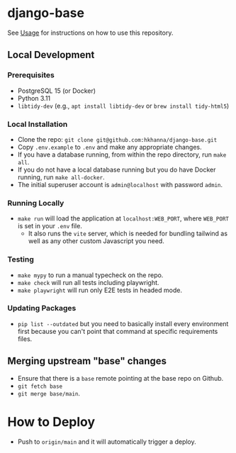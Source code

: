# django-base

See [Usage](./USAGE.md) for instructions on how to use this repository.

## Local Development

### Prerequisites

- PostgreSQL 15 (or Docker)
- Python 3.11
- `libtidy-dev` (e.g., `apt install libtidy-dev` or `brew install tidy-html5`)

### Local Installation

- Clone the repo: `git clone git@github.com:hkhanna/django-base.git`
- Copy `.env.example` to `.env` and make any appropriate changes.
- If you have a database running, from within the repo directory, run `make all`.
- If you do not have a local database running but you do have Docker running, run `make all-docker`.
- The initial superuser account is `admin@localhost` with password `admin`.

### Running Locally

- `make run` will load the application at `localhost:WEB_PORT`, where `WEB_PORT` is set in your `.env` file.
  - It also runs the `vite` server, which is needed for bundling tailwind as well as any other custom Javascript you need.

### Testing

- `make mypy` to run a manual typecheck on the repo.
- `make check` will run all tests including playwright.
- `make playwright` will run only E2E tests in headed mode.

### Updating Packages

- `pip list --outdated` but you need to basically install every environment first because you can't point that command at specific requirements files.

## Merging upstream "base" changes

- Ensure that there is a `base` remote pointing at the base repo on Github.
- `git fetch base`
- `git merge base/main`.

# How to Deploy

- Push to `origin/main` and it will automatically trigger a deploy.
